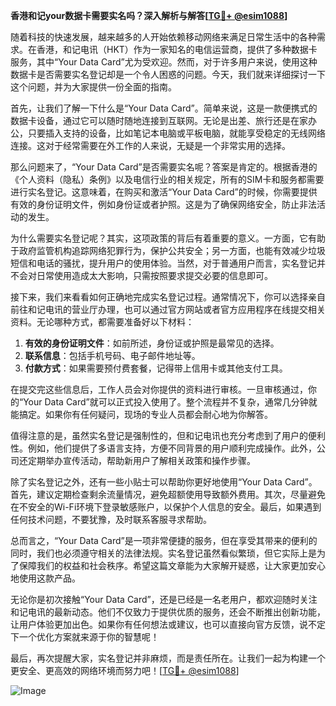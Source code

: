 **香港和记your数据卡需要实名吗？深入解析与解答[[TG💪+ @esim1088](https://t.me/s/esim1088)]**

随着科技的快速发展，越来越多的人开始依赖移动网络来满足日常生活中的各种需求。在香港，和记电讯（HKT）作为一家知名的电信运营商，提供了多种数据卡服务，其中“Your Data Card”尤为受欢迎。然而，对于许多用户来说，使用这种数据卡是否需要实名登记却是一个令人困惑的问题。今天，我们就来详细探讨一下这个问题，并为大家提供一份全面的指南。

首先，让我们了解一下什么是“Your Data Card”。简单来说，这是一款便携式的数据卡设备，通过它可以随时随地连接到互联网。无论是出差、旅行还是在家办公，只要插入支持的设备，比如笔记本电脑或平板电脑，就能享受稳定的无线网络连接。这对于经常需要在外工作的人来说，无疑是一个非常实用的选择。

那么问题来了，“Your Data Card”是否需要实名呢？答案是肯定的。根据香港的《个人资料（隐私）条例》以及电信行业的相关规定，所有的SIM卡和服务都需要进行实名登记。这意味着，在购买和激活“Your Data Card”的时候，你需要提供有效的身份证明文件，例如身份证或者护照。这是为了确保网络安全，防止非法活动的发生。

为什么需要实名登记呢？其实，这项政策的背后有着重要的意义。一方面，它有助于政府监管机构追踪网络犯罪行为，保护公共安全；另一方面，也能有效减少垃圾短信和电话的骚扰，提升用户的使用体验。当然，对于普通用户而言，实名登记并不会对日常使用造成太大影响，只需按照要求提交必要的信息即可。

接下来，我们来看看如何正确地完成实名登记过程。通常情况下，你可以选择亲自前往和记电讯的营业厅办理，也可以通过官方网站或者官方应用程序在线提交相关资料。无论哪种方式，都需要准备好以下材料：

1. **有效的身份证明文件**：如前所述，身份证或护照是最常见的选择。
2. **联系信息**：包括手机号码、电子邮件地址等。
3. **付款方式**：如果需要预付费套餐，记得带上信用卡或其他支付工具。

在提交完这些信息后，工作人员会对你提供的资料进行审核。一旦审核通过，你的“Your Data Card”就可以正式投入使用了。整个流程并不复杂，通常几分钟就能搞定。如果你有任何疑问，现场的专业人员都会耐心地为你解答。

值得注意的是，虽然实名登记是强制性的，但和记电讯也充分考虑到了用户的便利性。例如，他们提供了多语言支持，方便不同背景的用户顺利完成操作。此外，公司还定期举办宣传活动，帮助新用户了解相关政策和操作步骤。

除了实名登记之外，还有一些小贴士可以帮助你更好地使用“Your Data Card”。首先，建议定期检查剩余流量情况，避免超额使用导致额外费用。其次，尽量避免在不安全的Wi-Fi环境下登录敏感账户，以保护个人信息的安全。最后，如果遇到任何技术问题，不要犹豫，及时联系客服寻求帮助。

总而言之，“Your Data Card”是一项非常便捷的服务，但在享受其带来的便利的同时，我们也必须遵守相关的法律法规。实名登记虽然看似繁琐，但它实际上是为了保障我们的权益和社会秩序。希望这篇文章能为大家解开疑惑，让大家更加安心地使用这款产品。

无论你是初次接触“Your Data Card”，还是已经是一名老用户，都欢迎随时关注和记电讯的最新动态。他们不仅致力于提供优质的服务，还会不断推出创新功能，让用户体验更加出色。如果你有任何想法或建议，也可以直接向官方反馈，说不定下一个优化方案就来源于你的智慧呢！

最后，再次提醒大家，实名登记并非麻烦，而是责任所在。让我们一起为构建一个更安全、更高效的网络环境而努力吧！[[TG💪+ @esim1088](https://t.me/s/esim1088)] 

![Image](https://i.postimg.cc/4NQfJmqS/Snipaste-2025-05-13-00-14-12.png)